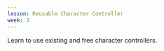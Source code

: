 ```yaml
---
lesson: Reusable Character Controller
week: 3
---
```

Learn to use existing and free character controllers.